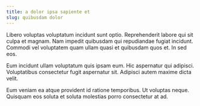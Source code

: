 ```yaml
---
title: a dolor ipsa sapiente et
slug: quibusdam dolor
---
```


Libero voluptas voluptatum incidunt sunt optio. Reprehenderit labore qui sit culpa et magnam. Nam impedit quibusdam qui repudiandae fugiat incidunt. Commodi vel voluptatem quam ullam quasi et quibusdam quos et. In sed eos.

Eum incidunt ullam voluptatum quis ipsam eum. Hic aspernatur qui adipisci. Voluptatibus consectetur fugit aspernatur sit. Adipisci autem maxime dicta velit.

Eum veniam ea atque provident id ratione temporibus. Ut voluptas neque. Quisquam eos soluta et soluta molestias porro consectetur at ad.
